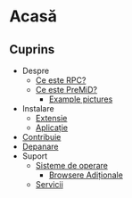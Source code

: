 # Acasă

## Cuprins

* Despre
  * [Ce este RPC?](about/whats-rpc.md)
  * [Ce este PreMiD?](about/whats-premid/)
    * [Example pictures](about/whats-premid/example-pictures.md)
* Instalare
  * [Extensie](installation/extension.md)
  * [Aplicație](installation/application.md)
* [Contribuie](contributing/contributing/)
* [Depanare](troubleshooting/troubleshooting.md)
* Suport
  * [Sisteme de operare](support/operating-systems/)
    * [Browsere Adiționale](support/operating-systems/additional-browsers.md)
  * [Servicii](support/services.md)

